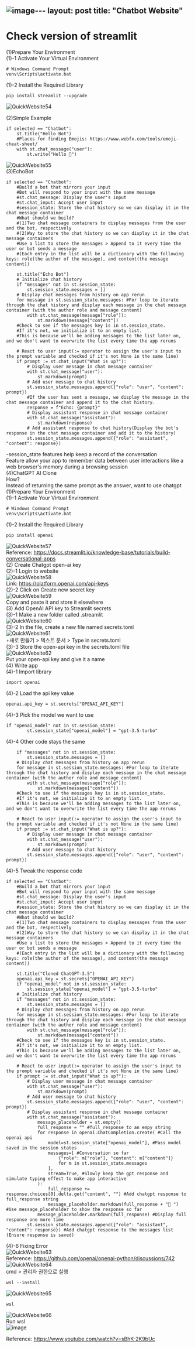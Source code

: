 ![image](https://github.com/growingpenguin/growingpenguin.github.io/assets/110277903/07b43c32-9a18-41d6-9c44-7c71e52302e2)---
layout: post
title:  "Chatbot Website"
---

# Check version of streamlit
(1)Prepare Your Environment <br/>
(1)-1 Activate Your Virtual Environment
```
# Windows Command Prompt
venv\Scripts\activate.bat
```
(1)-2 Install the Required Library <br/>
```
pip install streamlit --upgrade
```
![QuickWebsite54](https://github.com/growingpenguin/growingpenguin.github.io/assets/110277903/72cadae0-e455-447f-a73c-a56515d9c26a) <br/>

(2)Simple Example <br/>
```
if selected == "Chatbot":
    st.title("Hello Bot")
    #Places for finding Emojis: https://www.webfx.com/tools/emoji-cheat-sheet/
    with st.chat_message("user"):
        st.write("Hello 👋")
```
![QuickWebsite55](https://github.com/growingpenguin/growingpenguin.github.io/assets/110277903/780f8035-99d5-43b3-b1e7-14c77fff6b83) <br/>
(3)EchoBot <br/>
```
if selected == "Chatbot":
    #Build a bot that mirrors your input
    #Bot will respond to your input with the same message
    #st.chat_message: Display the user's input
    #st.chat_input: Accept user input
    #session_state: Store the chat history so we can display it in the chat message container
    #What should we build?
    #(1)Two chat message containers to display messages from the user and the bot, respectively
    #(2)Way to store the chat history so we can display it in the chat message containers
    #Use a list to store the messages > Append to it every time the user or bot sends a message 
    #(Each entry in the list will be a dictionary with the following keys: role(the author of the message), and content(the message content))

    st.title("Echo Bot")
    # Initialize chat history
    if "messages" not in st.session_state:
        st.session_state.messages = []
    # Display chat messages from history on app rerun
    for message in st.session_state.messages: #For loop to iterate through the chat history and display each message in the chat message container (with the author role and message content)
        with st.chat_message(message["role"]):
            st.markdown(message["content"])
    #Check to see if the messages key is in st.session_state. 
    #If it's not, we initialize it to an empty list. 
    #This is because we'll be adding messages to the list later on, and we don't want to overwrite the list every time the app reruns

    # React to user input(:= operator to assign the user's input to the prompt variable and checked if it's not None in the same line)
    if prompt := st.chat_input("What is up?"): 
        # Display user message in chat message container
        with st.chat_message("user"):
            st.markdown(prompt)
        # Add user message to chat history
        st.session_state.messages.append({"role": "user", "content": prompt})
        #If the user has sent a message, we display the message in the chat message container and append it to the chat history.
        response = f"Echo: {prompt}"
        # Display assistant response in chat message container
        with st.chat_message("assistant"):
            st.markdown(response)
        # Add assistant response to chat history(Display the bot's response in the chat message container and add it to the history)
        st.session_state.messages.append({"role": "assistant", "content": response})
```
-session_state features help keep a record of the conversation <br/>
Feature allow your app to remember data between user interactions like a web browser's memory during a browsing session <br/>
(4)ChatGPT AI Clone <br/>
How? <br/>
Instead of returning the same prompt as the answer, want to use chatgpt <br/>
(1)Prepare Your Environment <br/>
(1)-1 Activate Your Virtual Environment
```
# Windows Command Prompt
venv\Scripts\activate.bat
```
(1)-2 Install the Required Library <br/>
```
pip install openai
```
![QuickWebsite57](https://github.com/growingpenguin/growingpenguin.github.io/assets/110277903/f825d336-34e7-413b-84d1-246f3b860f82) <br/>
Reference: https://docs.streamlit.io/knowledge-base/tutorials/build-conversational-apps <br/>
(2) Create Chatgpt open-ai key <br/>
(2)-1 Login to website <br/>
![QuickWebsite58](https://github.com/growingpenguin/growingpenguin.github.io/assets/110277903/e2661c7a-0b69-478c-82ca-0c13928b4b0a) <br/>
Link: https://platform.openai.com/api-keys <br/>
(2)-2 Click on Create new secret key <br/>
![QuickWebsite59](https://github.com/growingpenguin/growingpenguin.github.io/assets/110277903/9074fb0c-111f-41e2-ba2e-e417b5690e4c) <br/>
Copy and paste it and store it elsewhere <br/>
(3) Add OpenAI API key to Streamlit secrets <br/>
(3)-1 Make a new folder called .streamlit <br/>
![QuickWebsite60](https://github.com/growingpenguin/growingpenguin.github.io/assets/110277903/3e46a0d4-5ddf-43ee-aaa7-cef7c34f6a4c) <br/>
(3)-2 In the file, create a new file named secrets.toml <br/>
![QuickWebsite61](https://github.com/growingpenguin/growingpenguin.github.io/assets/110277903/1b222de8-d7a3-4a86-9848-c3959bb81440) <br/>
+새로 만들기 > 텍스트 문서 > Type in secrets.toml <br/>
(3)-3 Store the open-api key in the secrets.toml file <br/>
![QuickWebsite62](https://github.com/growingpenguin/growingpenguin.github.io/assets/110277903/cc724e13-8657-47a7-b3c4-8faa67056b0e) <br/>
Put your open-api key and give it a name <br/>
(4) Write app <br/>
(4)-1 Import library <br/>
```
import openai
```
(4)-2 Load the api key value <br/>
```
openai.api_key = st.secrets["OPENAI_API_KEY"]
```
(4)-3 Pick the model we want to use <br/>
```
if "openai_model" not in st.session_state:
        st.session_state["openai_model"] = "gpt-3.5-turbo"
```
(4)-4 Other code stays the same <br/>
```
    if "messages" not in st.session_state:
        st.session_state.messages = []
    # Display chat messages from history on app rerun
    for message in st.session_state.messages: #For loop to iterate through the chat history and display each message in the chat message container (with the author role and message content)
        with st.chat_message(message["role"]):
            st.markdown(message["content"])
    #Check to see if the messages key is in st.session_state. 
    #If it's not, we initialize it to an empty list. 
    #This is because we'll be adding messages to the list later on, and we don't want to overwrite the list every time the app reruns

    # React to user input(:= operator to assign the user's input to the prompt variable and checked if it's not None in the same line)
    if prompt := st.chat_input("What is up?"): 
        # Display user message in chat message container
        with st.chat_message("user"):
            st.markdown(prompt)
        # Add user message to chat history
        st.session_state.messages.append({"role": "user", "content": prompt})
```
(4)-5 Tweak the response code <br/>
```
if selected == "Chatbot":
    #Build a bot that mirrors your input
    #Bot will respond to your input with the same message
    #st.chat_message: Display the user's input
    #st.chat_input: Accept user input
    #session_state: Store the chat history so we can display it in the chat message container
    #What should we build?
    #(1)Two chat message containers to display messages from the user and the bot, respectively
    #(2)Way to store the chat history so we can display it in the chat message containers
    #Use a list to store the messages > Append to it every time the user or bot sends a message 
    #(Each entry in the list will be a dictionary with the following keys: role(the author of the message), and content(the message content))

    st.title("Cloned ChatGPT-3.5")
    openai.api_key = st.secrets["OPENAI_API_KEY"]
    if "openai_model" not in st.session_state:
        st.session_state["openai_model"] = "gpt-3.5-turbo"
    # Initialize chat history
    if "messages" not in st.session_state:
        st.session_state.messages = []
    # Display chat messages from history on app rerun
    for message in st.session_state.messages: #For loop to iterate through the chat history and display each message in the chat message container (with the author role and message content)
        with st.chat_message(message["role"]):
            st.markdown(message["content"])
    #Check to see if the messages key is in st.session_state. 
    #If it's not, we initialize it to an empty list. 
    #This is because we'll be adding messages to the list later on, and we don't want to overwrite the list every time the app reruns

    # React to user input(:= operator to assign the user's input to the prompt variable and checked if it's not None in the same line)
    if prompt := st.chat_input("What is up?"): 
        # Display user message in chat message container
        with st.chat_message("user"):
            st.markdown(prompt)
        # Add user message to chat history
        st.session_state.messages.append({"role": "user", "content": prompt})
        # Display assistant response in chat message container
        with st.chat_message("assistant"):
            message_placeholder = st.empty()
            full_response = "" #full_response to an empy string
            for response in openai.ChatCompletion.create( #Call the openai api 
                model=st.session_state["openai_model"], #Pass model saved in the session states
                messages=[ #Conversation so far
                    {"role": m["role"], "content": m["content"]}
                    for m in st.session_state.messages
                ],
                stream=True, #Slowly keep the gpt response and simulate typing effect to make app interactive
            ):
                full_response += response.choices[0].delta.get("content", "") #Add chatgpt response to full_response string
                message_placeholder.markdown(full_response + "🐇 ") #Use message_placeholder to show the response so far
            message_placeholder.markdown(full_response) #Display full response one more time
        st.session_state.messages.append({"role": "assistant", "content": response}) #Add chatgpt response to the messages list (Ensure response is saved)
```
(4)-6 Fixing Error <br/>
![QuickWebsite63](https://github.com/growingpenguin/growingpenguin.github.io/assets/110277903/275b6910-31b8-42a3-a93f-df52fe925251) <br/>
Reference: https://github.com/openai/openai-python/discussions/742 <br/>
![QuickWebsite64](https://github.com/growingpenguin/growingpenguin.github.io/assets/110277903/2558ffef-0022-4d33-88f8-7fbfd4b1f160) <br/>
cmd > 관리자 권한으로 실행 <br/>
```
wsl --install
```
![QuickWebsite65](https://github.com/growingpenguin/growingpenguin.github.io/assets/110277903/c0aa169b-7513-40b5-9079-c8043a47061a) <br/>
```
wsl
```
![QuickWebsite66](https://github.com/growingpenguin/growingpenguin.github.io/assets/110277903/33354514-b04c-488d-bcdb-12d897c4b458) <br/>
Run wsl <br/>
![image](https://github.com/growingpenguin/growingpenguin.github.io/assets/110277903/b1ce4736-a27e-4700-bef8-a6ff1353044b)

Reference: https://www.youtube.com/watch?v=sBhK-2K9bUc <br/>
